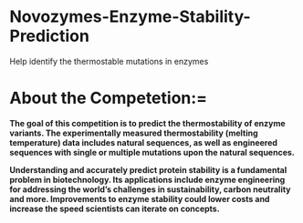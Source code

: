 # Novozymes-Enzyme-Stability-Prediction
Help identify the thermostable mutations in enzymes


# **About the Competetion:=**

**The goal of this competition is to predict the thermostability of enzyme variants. The experimentally measured thermostability (melting temperature) data includes natural sequences, as well as engineered sequences with single or multiple mutations upon the natural sequences.**

**Understanding and accurately predict protein stability is a fundamental problem in biotechnology. Its applications include enzyme engineering for addressing the world’s challenges in sustainability, carbon neutrality and more. Improvements to enzyme stability could lower costs and increase the speed scientists can iterate on concepts.**
